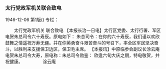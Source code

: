 ### 太行党政军机关联合致电

1946-12-06
第1版()
专栏：

　　太行党政军机关
    联合致电
    【本报长治一日电】太行区党委、太行行署、军区电贺朱总司令六十寿辰。原电如下：
    朱总司令：在你的六十寿辰，我们谨以欢欣鼓舞之情遥祝万寿无疆。并在你英勇奋斗艰苦奋斗的号召下，率全区军民坚决奋斗，以胜利来支援保卫边区，保卫毛主席。
    【本报讯】中原临参会副议长涂云庵电贺朱总司令大寿，原电称：朱总司令勋鉴：
    欣逢六旬大庆之期，特电敬贺，并祝健康。
　　　　        涂云庵
